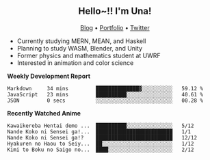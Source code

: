 <h2 align="center">
  Hello~!! I'm Una!
</h2>

<p align="center">
  <a href="https://anarchy.website/">Blog</a> &bull;
  <a href="https://una-ada.github.io/">Portfolio</a> &bull;
  <a href="https://twitter.com/xn__z7x">Twitter</a>
</p>

- Currently studying MERN, MEAN, and Haskell
- Planning to study WASM, Blender, and Unity
- Former physics and mathematics student at UWRF
- Interested in animation and color science

**Weekly Development Report**

<!--START_SECTION:waka-->

```text
Markdown     34 mins         ██████████████▓░░░░░░░░░░   59.12 %
JavaScript   23 mins         ██████████░░░░░░░░░░░░░░░   40.61 %
JSON         0 secs          ░░░░░░░░░░░░░░░░░░░░░░░░░   00.28 %
```

<!--END_SECTION:waka-->

**Recently Watched Anime**

<!-- RECENT-ANIME:START -->

    Kawaikereba Hentai demo ...  ██████████░░░░░░░░░░░░░░░   5/12
    Nande Koko ni Sensei ga!...  █████████████████████████   1/1
    Nande Koko ni Sensei ga!?    █████████████████████████   12/12
    Hyakuren no Haou to Seiy...  ██░░░░░░░░░░░░░░░░░░░░░░░   1/12
    Kimi to Boku no Saigo no...  ████░░░░░░░░░░░░░░░░░░░░░   2/12
<!-- RECENT-ANIME:END -->
